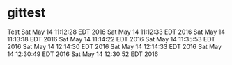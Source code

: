 # gittest
Test
Sat May 14 11:12:28 EDT 2016
Sat May 14 11:12:33 EDT 2016
Sat May 14 11:13:18 EDT 2016
Sat May 14 11:14:22 EDT 2016
Sat May 14 11:35:53 EDT 2016
Sat May 14 12:14:30 EDT 2016
Sat May 14 12:14:33 EDT 2016
Sat May 14 12:30:49 EDT 2016
Sat May 14 12:30:52 EDT 2016
